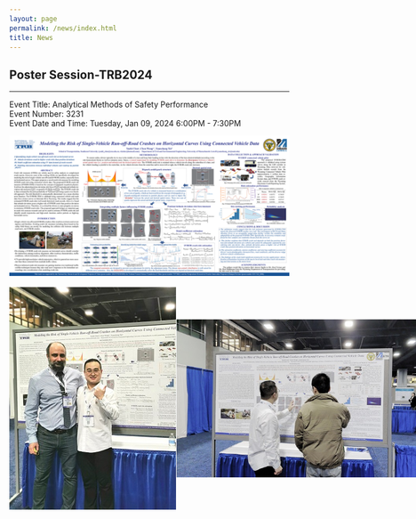 ```yaml
---
layout: page
permalink: /news/index.html
title: News
---
```


## Poster Session-TRB2024
---
Event Title: Analytical Methods of Safety Performance <br>
Event Number: 3231 <br>
Event Date and Time: Tuesday, Jan 09, 2024 6:00PM - 7:30PM <br>

<div>
<img src="/images/TRB2024-poster.png">
</div>

<style>
.two {
  display: flex;
  justify-content: space-around;
  gap: 1px; /* 调整图片间距 */
}
.two img {
  width: auto; /* 自动调整宽度以适应高度 */
  height: 400px; /* 统一高度，保持纵横比 */
  object-fit: contain; /* 确保图片内容保持比例 */
}
.br-spacing {
  line-height: 5px; /* 设置换行的行距 */
}
</style>

<br class="br-spacing">
<div class="two">
  <img src="/images/trb2024-1.jpg" alt="Image 1">
  <img src="/images/trb2024-2.jpg" alt="Image 2">
</div>


